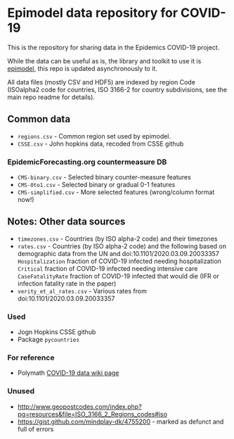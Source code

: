 # Epimodel data repository for COVID-19

This is the repository for sharing data in the Epidemics COVID-19 project.

While the data can be useful as is, the library and toolkit to use it is [epimodel](https://github.com/epidemics/epimodel), this repo is updated asynchronously to it.

All data files (mostly CSV and HDF5) are indexed by region Code (ISOalpha2 code for countries, ISO 3166-2 for country subdivisions, see the main repo readme for details).

## Common data

* `regions.csv` - Common region set used by epimodel.
* `CSSE.csv` - John hopkins data, recoded from CSSE github

### EpidemicForecasting.org countermeasure DB

* `CMS-binary.csv` - Selected binary counter-measure features
* `CMS-0to1.csv` - Selected binary or gradual 0-1 features
* `CMS-simplified.csv` - More selected features (wrong/column format now!)

## Notes: Other data sources

* `timezones.csv` - Countries (by ISO alpha-2 code) and their timezones
* `rates.csv` - Countries (by ISO alpha-2 code) and the following based on demographic data from the UN and doi:10.1101/2020.03.09.20033357 
    `Hospitalization` fraction of COVID-19 infected needing hospitalization
    `Critical` fraction of COVID-19 infected needing intensive care
    `CaseFatalityRate` fraction of COVID-19 infected that would die (IFR or infection fatality rate in the paper)
* `verity_et_al_rates.csv` - Various rates from doi:10.1101/2020.03.09.20033357

### Used

* Jogn Hopkins CSSE github
* Package `pycountries`

### For reference

* Polymath [COVID-19 data wiki page](http://michaelnielsen.org/polymath1/index.php?title=COVID-19_dataset_clearinghouse)

### Unused

* http://www.geopostcodes.com/index.php?pg=resources&file=ISO_3166_2_Regions_codes#iso
* https://gist.github.com/mindplay-dk/4755200 - marked as defunct and full of errors
